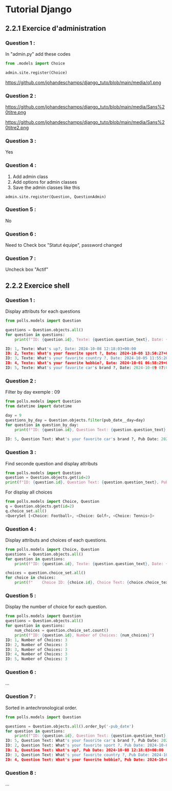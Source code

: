 # **Tutorial Django**  
## 2.2.1 Exercice d'administration


### Question 1 :
In "admin.py" add these codes
``` python
from .models import Choice

admin.site.register(Choice)
```

https://github.com/johandeschamps/django_tuto/blob/main/media/q1.png

### Question 2 :

https://github.com/johandeschamps/django_tuto/blob/main/media/Sans%20titre.png

https://github.com/johandeschamps/django_tuto/blob/main/media/Sans%20titre2.png

### Question 3 : 

Yes

### Question 4 :

1. Add admin class
2. Add options for admin classes
3. Save the admin classes like this 
``` pyhton
admin.site.register(Question, QuestionAdmin)
```
### Question 5 : 

No

### Question 6 :

Need to Check box "Statut équipe", password changed

### Question 7 :

Uncheck box "Actif"

## 2.2.2 Exercice shell

### Question 1 :

Display attributs for each questions

````python
from polls.models import Question

questions = Question.objects.all()
for question in questions:
    print(f"ID: {question.id}, Texte: {question.question_text}, Date: {question.pub_date}")

ID: 1, Texte: What's up?, Date: 2024-10-08 12:18:03+00:00
ID: 2, Texte: What's your favorite sport ?, Date: 2024-10-08 13:50:27+00:00
ID: 3, Texte: What's your favorite country ?, Date: 2024-10-05 11:55:20+00:00
ID: 4, Texte: What's your favorite hobbie?, Date: 2024-10-01 06:58:29+00:00
ID: 5, Texte: What's your favorite car's brand ?, Date: 2024-10-09 07:02:29+00:00
```` 

### Question 2 :

Filter by day
exemple : 09

````python
from polls.models import Question
from datetime import datetime

day = 9
questions_by_day = Question.objects.filter(pub_date__day=day)
for question in question_by_day:
    print(f"ID: {question.id}, Question Text: {question.question_text}, Pub Date: {question.pub_date}")
    
ID: 5, Question Text: What's your favorite car's brand ?, Pub Date: 2024-10-09 07:02:29+00:00
````

### Question 3 :

Find seconde question and display attributs 

````python
from polls.models import Question
question = Question.objects.get(id=2)
print(f"ID: {question.id}, Question Text: {question.question_text}, Pub Date: {question.pub_date}")
````

For display all choices
````python
from polls.models import Choice, Question
q = Question.objects.get(id=2)
q.choice_set.all()
<QuerySet [<Choice: Football>, <Choice: Golf>, <Choice: Tennis>]>
````

### Question 4 :

Display attributs and choices of each questions.

````python
from polls.models import Choice, Question
questions = Question.objects.all()
for question in questions:
    print(f"ID: {question.id}, Texte: {question.question_text}, Date: {question.pub_date}")

choices = question.choice_set.all()
for choice in choices:
    print(f"    Choice ID: {choice.id}, Choice Text: {choice.choice_text}, Votes: {choice.votes}")
````

### Question 5 :

Display the number of choice for each question.

````python
from polls.models import Question
questions = Question.objects.all()
for question in questions:
    num_choices = question.choice_set.count()
    print(f"ID: {question.id}, Number of Choices: {num_choices}") 
ID: 1, Number of Choices: 3
ID: 2, Number of Choices: 3
ID: 3, Number of Choices: 3
ID: 4, Number of Choices: 3
ID: 5, Number of Choices: 3
````

### Question 6 :

...

### Question 7 :

Sorted in antechronological order.

````python
from polls.models import Question

questions = Question.objects.all().order_by('-pub_date')
for question in questions:
    print(f"ID: {question.id}, Question Text: {question.question_text}, Pub Date: {question.pub_date}")
ID: 5, Question Text: What's your favorite car's brand ?, Pub Date: 2024-10-09 07:02:29+00:00
ID: 2, Question Text: What's your favorite sport ?, Pub Date: 2024-10-08 13:50:27+00:00
ID: 1, Question Text: What's up?, Pub Date: 2024-10-08 12:18:03+00:00
ID: 3, Question Text: What's your favorite country ?, Pub Date: 2024-10-05 11:55:20+00:00
ID: 4, Question Text: What's your favorite hobbie?, Pub Date: 2024-10-01 06:58:29+00:00
````

### Question 8 :

...


